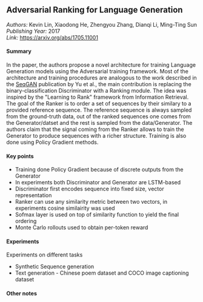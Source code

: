 ## Adversarial Ranking for Language Generation
_Authors:_ Kevin Lin, Xiaodong He, Zhengyou Zhang, Dianqi Li, Ming-Ting Sun   
_Publishing Year:_ 2017   
_Link:_ https://arxiv.org/abs/1705.11001    

#### Summary
In the paper, the authors propose a novel architecture for training Language Generation models using the Adversarial training framework. Most of the architecture and training procedures are analogous to the work described in the [SeqGAN](seqgan.md) publication by Yu et al., the main contribution is replacing the binary-classification Discriminator with a Ranking module. The idea was inspired by the "Learning to Rank" framework from Information Retrieval. The goal of the Ranker is to order a set of sequences by their similary to a provided reference sequence. The reference sequence is always sampled from the ground-truth data, out of the ranked sequences one comes from the Generator/datset and the rest is sampled from the data/Generator. The authors claim that the signal coming from the Ranker allows to train the Generator to produce sequences with a richer structure. Training is also done using Policy Gradient methods.

#### Key points
- Training done Policy Gradient because of discrete outputs from the Generator
- In experiments both Discriminator and Generator are LSTM-based
- Discriminator first encodes sequence into fixed size, vector representation
- Ranker can use any similarity metric between two vectors, in experiments cosine similairity was used
- Sofmax layer is used on top of similarity function to yield the final ordering
- Monte Carlo rollouts used to obtain per-token reward

#### Experiments
Experiments on different tasks
- Synthetic Sequence generation
- Text generation - Chinese poem dataset and COCO image captioning dataset

#### Other notes
